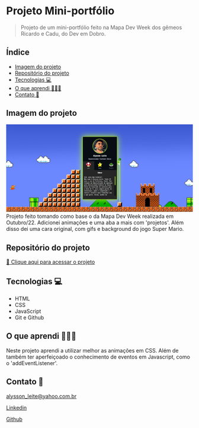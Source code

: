 # Projeto Mini-portfólio
> Projeto de um mini-portfólio feito na Mapa Dev Week dos gêmeos Ricardo e Cadu, do Dev em Dobro.
## Índice
- [Imagem do projeto](#imagem-do-projeto)
- [Repositório do projeto](#repositório-do-projeto)
- [Tecnologias 💻](#tecnologias-💻)
- [O que aprendi 👨🏻‍💻](#o-que-aprendi-👨🏻‍💻)
- [Contato 📩](#contato-📩)

## Imagem do projeto
![Mini-portfólio](./.github/mini-portfolio.jpg)
Projeto feito tomando como base o da Mapa Dev Week realizada em Outubro/22. Adicionei animações e uma aba a mais com 'projetos'. Além disso dei uma cara original, com gifs e background do jogo Super Mario.

## Repositório do projeto
[🔗 Clique aqui para acessar o projeto](https://github.com/alysson-leite/mini-portfolio)

## Tecnologias 💻
- HTML
- CSS
- JavaScript
- Git e Github

## O que aprendi 👨🏻‍💻
Neste projeto aprendi a utilizar melhor as animações em CSS. Além de também ter aperfeiçoado o conhecimento de eventos em Javascript, como o 'addEventListener'.

## Contato 📩
[alysson_leite@yahoo.com.br](alysson_leite@yahoo.com.br)

[Linkedin](https://www.linkedin.com/in/alysson-leite-14040a239/)

[Github](https://github.com/alysson-leite)